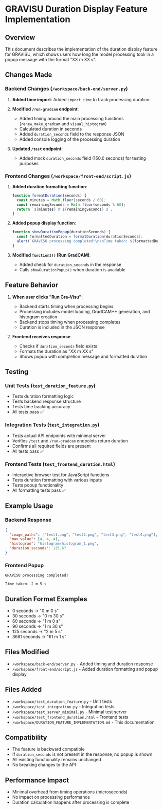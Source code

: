 # GRAVISU Duration Display Feature Implementation

## Overview
This document describes the implementation of the duration display feature for GRAVISU, which shows users how long the model processing took in a popup message with the format "XX m XX s".

## Changes Made

### Backend Changes (`/workspace/back-end/server.py`)

1. **Added time import**: Added `import time` to track processing duration.

2. **Modified `/run-gradcam` endpoint**:
   - Added timing around the main processing functions (`renew_make_gradcam` and `visual_histogram`)
   - Calculated duration in seconds
   - Added `duration_seconds` field to the response JSON
   - Added console logging of the processing duration

3. **Updated `/test` endpoint**:
   - Added mock `duration_seconds` field (150.0 seconds) for testing purposes

### Frontend Changes (`/workspace/front-end/script.js`)

1. **Added duration formatting function**:
   ```javascript
   function formatDuration(seconds) {
     const minutes = Math.floor(seconds / 60);
     const remainingSeconds = Math.floor(seconds % 60);
     return `${minutes} m ${remainingSeconds} s`;
   }
   ```

2. **Added popup display function**:
   ```javascript
   function showDurationPopup(durationSeconds) {
     const formattedDuration = formatDuration(durationSeconds);
     alert(`GRAVISU processing completed!\n\nTime taken: ${formattedDuration}`);
   }
   ```

3. **Modified `function3()` (Run GradCAM)**:
   - Added check for `duration_seconds` in the response
   - Calls `showDurationPopup()` when duration is available

## Feature Behavior

1. **When user clicks "Run Gra-Visu"**:
   - Backend starts timing when processing begins
   - Processing includes model loading, GradCAM++ generation, and histogram creation
   - Backend stops timing when processing completes
   - Duration is included in the JSON response

2. **Frontend receives response**:
   - Checks if `duration_seconds` field exists
   - Formats the duration as "XX m XX s"
   - Shows popup with completion message and formatted duration

## Testing

### Unit Tests (`test_duration_feature.py`)
- Tests duration formatting logic
- Tests backend response structure
- Tests time tracking accuracy
- All tests pass ✅

### Integration Tests (`test_integration.py`)
- Tests actual API endpoints with minimal server
- Verifies `/test` and `/run-gradcam` endpoints return duration
- Confirms all required fields are present
- All tests pass ✅

### Frontend Tests (`test_frontend_duration.html`)
- Interactive browser test for JavaScript functions
- Tests duration formatting with various inputs
- Tests popup functionality
- All formatting tests pass ✅

## Example Usage

### Backend Response
```json
{
  "image_paths": ["test1.png", "test2.png", "test3.png", "test4.png"],
  "max_value": [4, 4, 4],
  "histogram": "histogram/histogram_1.png",
  "duration_seconds": 125.67
}
```

### Frontend Popup
```
GRAVISU processing completed!

Time taken: 2 m 5 s
```

## Duration Format Examples
- 0 seconds → "0 m 0 s"
- 30 seconds → "0 m 30 s"
- 60 seconds → "1 m 0 s"
- 90 seconds → "1 m 30 s"
- 125 seconds → "2 m 5 s"
- 3661 seconds → "61 m 1 s"

## Files Modified
- `/workspace/back-end/server.py` - Added timing and duration response
- `/workspace/front-end/script.js` - Added duration formatting and popup display

## Files Added
- `/workspace/test_duration_feature.py` - Unit tests
- `/workspace/test_integration.py` - Integration tests
- `/workspace/test_server_minimal.py` - Minimal test server
- `/workspace/test_frontend_duration.html` - Frontend tests
- `/workspace/DURATION_FEATURE_IMPLEMENTATION.md` - This documentation

## Compatibility
- The feature is backward compatible
- If `duration_seconds` is not present in the response, no popup is shown
- All existing functionality remains unchanged
- No breaking changes to the API

## Performance Impact
- Minimal overhead from timing operations (microseconds)
- No impact on processing performance
- Duration calculation happens after processing is complete
